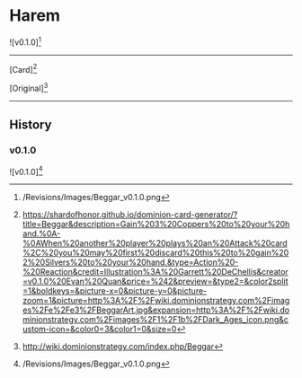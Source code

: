# Harem

![v0.1.0][^v0.1.0]

---

[Card][^Card]

[Original][^Original]

---

## History

### v0.1.0

![v0.1.0][^v0.1.0]

[^v0.1.0]: /Revisions/Images/Beggar_v0.1.0.png
[^Card]: https://shardofhonor.github.io/dominion-card-generator/?title=Beggar&description=Gain%203%20Coppers%20to%20your%20hand.%0A-%0AWhen%20another%20player%20plays%20an%20Attack%20card%2C%20you%20may%20first%20discard%20this%20to%20gain%202%20Silvers%20to%20your%20hand.&type=Action%20-%20Reaction&credit=Illustration%3A%20Garrett%20DeChellis&creator=v0.1.0%20Evan%20Quan&price=%242&preview=&type2=&color2split=1&boldkeys=&picture-x=0&picture-y=0&picture-zoom=1&picture=http%3A%2F%2Fwiki.dominionstrategy.com%2Fimages%2Fe%2Fe3%2FBeggarArt.jpg&expansion=http%3A%2F%2Fwiki.dominionstrategy.com%2Fimages%2F1%2F1b%2FDark_Ages_icon.png&custom-icon=&color0=3&color1=0&size=0
[^Original]: http://wiki.dominionstrategy.com/index.php/Beggar
